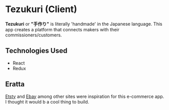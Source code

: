Tezukuri (Client)
================
**Tezukuri** or **"手作り"** is literally 'handmade' in the Japanese language.
This app creates a platform that connects makers with their commissioners/customers.

Technologies Used
----------
- React
- Redux

Eratta
-----------

[Etsty](https://www.etsy.com/) and [Ebay](https://www.ebay.com/) among other sites were inspiration for this e-commerce app. I thought it would b a cool thing to build.